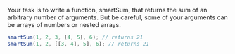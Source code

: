 Your task is to write a function, smartSum, that returns the sum of an arbitrary number of arguments. But be careful, some of your arguments can be arrays of numbers or nested arrays.

```javascript
smartSum(1, 2, 3, [4, 5], 6); // returns 21
smartSum(1, 2, [[3, 4], 5], 6); // returns 21
```
